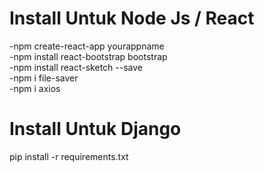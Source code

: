 # Install Untuk Node Js / React
-npm create-react-app yourappname \
-npm install react-bootstrap bootstrap \
-npm install react-sketch --save \
-npm i file-saver\
-npm i axios 

# Install Untuk Django
pip install -r requirements.txt
